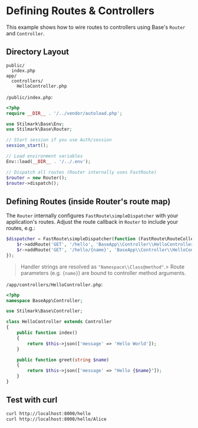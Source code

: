 # Defining Routes & Controllers

This example shows how to wire routes to controllers using Base's `Router` and `Controller`.

## Directory Layout
```
public/
  index.php
app/
  controllers/
    HelloController.php
```

`/public/index.php`:
```php
<?php
require __DIR__ . '/../vendor/autoload.php';

use Stilmark\Base\Env;
use Stilmark\Base\Router;

// Start session if you use Auth/session
session_start();

// Load environment variables
Env::load(__DIR__ . '/../.env');

// Dispatch all routes (Router internally uses FastRoute)
$router = new Router();
$router->dispatch();
```

## Defining Routes (inside Router's route map)
The `Router` internally configures `FastRoute\simpleDispatcher` with your application's routes.
Adjust the route callback in `Router` to include your routes, e.g.:

```php
$dispatcher = FastRoute\simpleDispatcher(function (FastRoute\RouteCollector $r) {
    $r->addRoute('GET', '/hello', 'BaseApp\\Controller\\HelloController@index');
    $r->addRoute('GET', '/hello/{name}', 'BaseApp\\Controller\\HelloController@greet');
});
```

> Handler strings are resolved as `"Namespace\\Class@method"`.> Route parameters (e.g. `{name}`) are bound to controller method arguments.

`/app/controllers/HelloController.php`:
```php
<?php
namespace BaseApp\Controller;

use Stilmark\Base\Controller;

class HelloController extends Controller
{
    public function index()
    {
        return $this->json(['message' => 'Hello World']);
    }

    public function greet(string $name)
    {
        return $this->json(['message' => "Hello {$name}"]);
    }
}
```

## Test with curl
```bash
curl http://localhost:8000/hello
curl http://localhost:8000/hello/Alice
```
